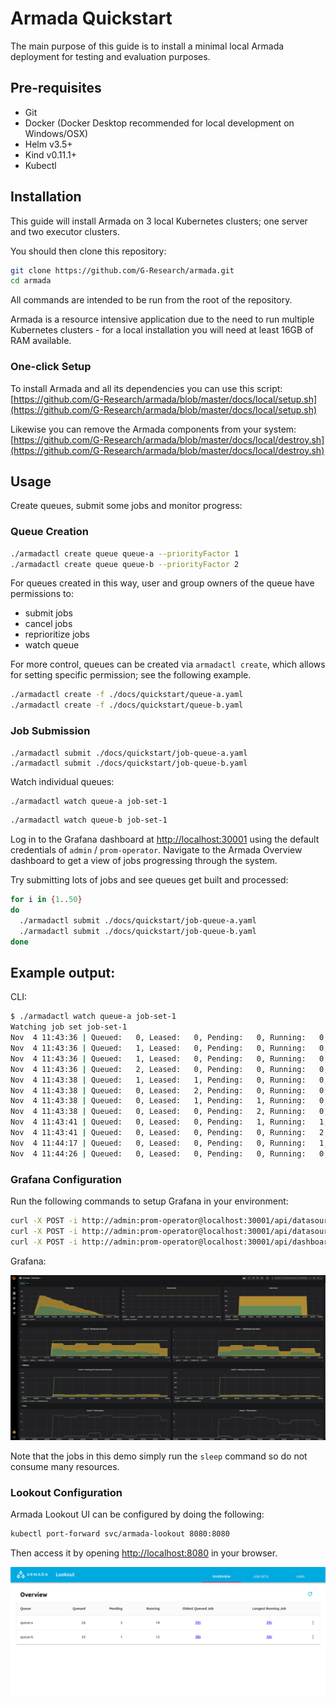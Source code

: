 # Armada Quickstart

The main purpose of this guide is to install a minimal local Armada deployment for testing and evaluation purposes.

## Pre-requisites

- Git
- Docker (Docker Desktop recommended for local development on Windows/OSX)
- Helm v3.5+
- Kind v0.11.1+
- Kubectl

## Installation
This guide will install Armada on 3 local Kubernetes clusters; one server and two executor clusters.

You should then clone this repository:

```bash
git clone https://github.com/G-Research/armada.git
cd armada
```

All commands are intended to be run from the root of the repository.

Armada is a resource intensive application due to the need to run multiple Kubernetes clusters - for a local installation you will need at least 16GB of RAM available.

### One-click Setup

To install Armada and all its dependencies you can use this script: 
[https://github.com/G-Research/armada/blob/master/docs/local/setup.sh](https://github.com/G-Research/armada/blob/master/docs/local/setup.sh)

Likewise you can remove the Armada components from your system: 
[https://github.com/G-Research/armada/blob/master/docs/local/destroy.sh](https://github.com/G-Research/armada/blob/master/docs/local/destroy.sh)


## Usage
Create queues, submit some jobs and monitor progress:

### Queue Creation
```bash
./armadactl create queue queue-a --priorityFactor 1
./armadactl create queue queue-b --priorityFactor 2
```
For queues created in this way, user and group owners of the queue have permissions to:
- submit jobs
- cancel jobs
- reprioritize jobs
- watch queue

For more control, queues can be created via `armadactl create`, which allows for setting specific permission; see the following example.

```bash
./armadactl create -f ./docs/quickstart/queue-a.yaml
./armadactl create -f ./docs/quickstart/queue-b.yaml
```


### Job Submission
```
./armadactl submit ./docs/quickstart/job-queue-a.yaml
./armadactl submit ./docs/quickstart/job-queue-b.yaml
```

Watch individual queues:

```bash
./armadactl watch queue-a job-set-1
```
```bash
./armadactl watch queue-b job-set-1
```

Log in to the Grafana dashboard at [http://localhost:30001](http://localhost:30001) using the default credentials of `admin` / `prom-operator`.
Navigate to the Armada Overview dashboard to get a view of jobs progressing through the system.

Try submitting lots of jobs and see queues get built and processed:

```bash
for i in {1..50}
do
  ./armadactl submit ./docs/quickstart/job-queue-a.yaml
  ./armadactl submit ./docs/quickstart/job-queue-b.yaml
done
```

## Example output:

CLI:

```bash
$ ./armadactl watch queue-a job-set-1
Watching job set job-set-1
Nov  4 11:43:36 | Queued:   0, Leased:   0, Pending:   0, Running:   0, Succeeded:   0, Failed:   0, Cancelled:   0 | event: *api.JobSubmittedEvent, job id: 01drv3mey2mzmayf50631tzp9m
Nov  4 11:43:36 | Queued:   1, Leased:   0, Pending:   0, Running:   0, Succeeded:   0, Failed:   0, Cancelled:   0 | event: *api.JobQueuedEvent, job id: 01drv3mey2mzmayf50631tzp9m
Nov  4 11:43:36 | Queued:   1, Leased:   0, Pending:   0, Running:   0, Succeeded:   0, Failed:   0, Cancelled:   0 | event: *api.JobSubmittedEvent, job id: 01drv3mf7b6fd1rraeq1f554fn
Nov  4 11:43:36 | Queued:   2, Leased:   0, Pending:   0, Running:   0, Succeeded:   0, Failed:   0, Cancelled:   0 | event: *api.JobQueuedEvent, job id: 01drv3mf7b6fd1rraeq1f554fn
Nov  4 11:43:38 | Queued:   1, Leased:   1, Pending:   0, Running:   0, Succeeded:   0, Failed:   0, Cancelled:   0 | event: *api.JobLeasedEvent, job id: 01drv3mey2mzmayf50631tzp9m
Nov  4 11:43:38 | Queued:   0, Leased:   2, Pending:   0, Running:   0, Succeeded:   0, Failed:   0, Cancelled:   0 | event: *api.JobLeasedEvent, job id: 01drv3mf7b6fd1rraeq1f554fn
Nov  4 11:43:38 | Queued:   0, Leased:   1, Pending:   1, Running:   0, Succeeded:   0, Failed:   0, Cancelled:   0 | event: *api.JobPendingEvent, job id: 01drv3mey2mzmayf50631tzp9m
Nov  4 11:43:38 | Queued:   0, Leased:   0, Pending:   2, Running:   0, Succeeded:   0, Failed:   0, Cancelled:   0 | event: *api.JobPendingEvent, job id: 01drv3mf7b6fd1rraeq1f554fn
Nov  4 11:43:41 | Queued:   0, Leased:   0, Pending:   1, Running:   1, Succeeded:   0, Failed:   0, Cancelled:   0 | event: *api.JobRunningEvent, job id: 01drv3mf7b6fd1rraeq1f554fn
Nov  4 11:43:41 | Queued:   0, Leased:   0, Pending:   0, Running:   2, Succeeded:   0, Failed:   0, Cancelled:   0 | event: *api.JobRunningEvent, job id: 01drv3mey2mzmayf50631tzp9m
Nov  4 11:44:17 | Queued:   0, Leased:   0, Pending:   0, Running:   1, Succeeded:   1, Failed:   0, Cancelled:   0 | event: *api.JobSucceededEvent, job id: 01drv3mf7b6fd1rraeq1f554fn
Nov  4 11:44:26 | Queued:   0, Leased:   0, Pending:   0, Running:   0, Succeeded:   2, Failed:   0, Cancelled:   0 | event: *api.JobSucceededEvent, job id: 01drv3mey2mzmayf50631tzp9m
```


### Grafana Configuration

Run the following commands to setup Grafana in your environment:

```bash
curl -X POST -i http://admin:prom-operator@localhost:30001/api/datasources -H "Content-Type: application/json" -d '{"name":"cluster-0","type":"prometheus","url":"http://'$EXECUTOR_0_IP':30001","access":"proxy","basicAuth":false}'
curl -X POST -i http://admin:prom-operator@localhost:30001/api/datasources -H "Content-Type: application/json" -d '{"name":"cluster-1","type":"prometheus","url":"http://'$EXECUTOR_1_IP':30001","access":"proxy","basicAuth":false}'
curl -X POST -i http://admin:prom-operator@localhost:30001/api/dashboards/import --data-binary @./docs/quickstart/grafana-armada-dashboard.json -H "Content-Type: application/json"
```

Grafana:

![Armada Grafana dashboard](./quickstart/grafana-screenshot.png "Armada Grafana dashboard")

Note that the jobs in this demo simply run the `sleep` command so do not consume many resources.

### Lookout Configuration

Armada Lookout UI can be configured by doing the following:

```bash
kubectl port-forward svc/armada-lookout 8080:8080 
```
Then access it by opening [http://localhost:8080](http://localhost:8080) in your browser.

![Lookout UI](./quickstart/lookout.png "Lookout UI")

